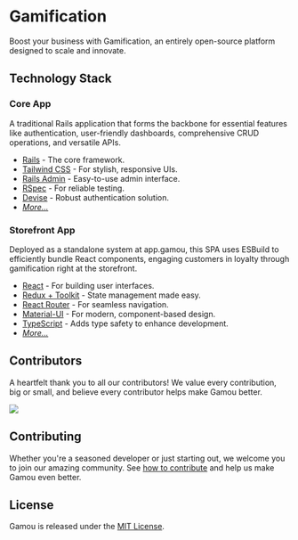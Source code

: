 # Gamification

Boost your business with Gamification, an entirely open-source platform designed to scale and innovate.

## Technology Stack

### Core App

A traditional Rails application that forms the backbone for essential features like authentication, user-friendly dashboards, comprehensive CRUD operations, and versatile APIs.

- [Rails](https://rubyonrails.org/) - The core framework.
- [Tailwind CSS](https://tailwindcss.com/) - For stylish, responsive UIs.
- [Rails Admin](https://github.com/sferik/rails_admin) - Easy-to-use admin interface.
- [RSpec](https://github.com/rspec/rspec-rails) - For reliable testing.
- [Devise](https://github.com/heartcombo/devise) - Robust authentication solution.
- _[More...](https://github.com/vczb/gamou/wiki/What-is-inside%3F)_

### Storefront App

Deployed as a standalone system at app.gamou, this SPA uses ESBuild to efficiently bundle React components, engaging customers in loyalty through gamification right at the storefront.

- [React](https://reactjs.org/) - For building user interfaces.
- [Redux + Toolkit](https://redux-toolkit.js.org/) - State management made easy.
- [React Router](https://reactrouter.com/docs/en/v6/getting-started/overview) - For seamless navigation.
- [Material-UI](https://material-ui.com/) - For modern, component-based design.
- [TypeScript](https://www.typescriptlang.org/) - Adds type safety to enhance development.
- _[More...](https://github.com/vczb/gamou/wiki/Storefront-App)_

## Contributors

A heartfelt thank you to all our contributors! We value every contribution, big or small, and believe every contributor helps make Gamou better.

<a href="https://github.com/vczb/gamification/graphs/contributors">
  <img src="https://contrib.rocks/image?repo=vczb/gamification" />
</a>

## Contributing

Whether you're a seasoned developer or just starting out, we welcome you to join our amazing community. See [how to contribute](./CONTRIBUTING.md) and help us make Gamou even better.

## License

Gamou is released under the [MIT License](./LICENSE).
